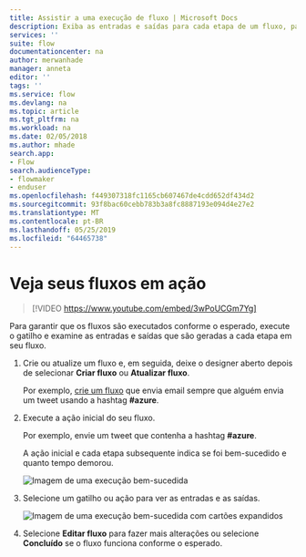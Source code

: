 ```yaml
---
title: Assistir a uma execução de fluxo | Microsoft Docs
description: Exiba as entradas e saídas para cada etapa de um fluxo, para verificar se ele se comporta conforme o esperado.
services: ''
suite: flow
documentationcenter: na
author: merwanhade
manager: anneta
editor: ''
tags: ''
ms.service: flow
ms.devlang: na
ms.topic: article
ms.tgt_pltfrm: na
ms.workload: na
ms.date: 02/05/2018
ms.author: mhade
search.app:
- Flow
search.audienceType:
- flowmaker
- enduser
ms.openlocfilehash: f449307318fc1165cb607467de4cdd652df434d2
ms.sourcegitcommit: 93f8bac60cebb783b3a8fc8887193e094d4e27e2
ms.translationtype: MT
ms.contentlocale: pt-BR
ms.lasthandoff: 05/25/2019
ms.locfileid: "64465738"
---
```

# <a name="watch-your-flows-in-action"></a>Veja seus fluxos em ação

>[!VIDEO https://www.youtube.com/embed/3wPoUCGm7Yg]

Para garantir que os fluxos são executados conforme o esperado, execute o gatilho e examine as entradas e saídas que são geradas a cada etapa em seu fluxo.

1. Crie ou atualize um fluxo e, em seguida, deixe o designer aberto depois de selecionar **Criar fluxo** ou **Atualizar fluxo**.

     Por exemplo, [crie um fluxo](get-started-logic-flow.md) que envia email sempre que alguém envia um tweet usando a hashtag **#azure**.
1. Execute a ação inicial do seu fluxo.

    Por exemplo, envie um tweet que contenha a hashtag **#azure**.

    A ação inicial e cada etapa subsequente indica se foi bem-sucedido e quanto tempo demorou.

    ![Imagem de uma execução bem-sucedida](./media/see-a-flow-run/successful-flow-run.png)
1. Selecione um gatilho ou ação para ver as entradas e as saídas.

    ![Imagem de uma execução bem-sucedida com cartões expandidos](./media/see-a-flow-run/successful-flow-expanded-cards.png)
1. Selecione **Editar fluxo** para fazer mais alterações ou selecione **Concluído** se o fluxo funciona conforme o esperado.
